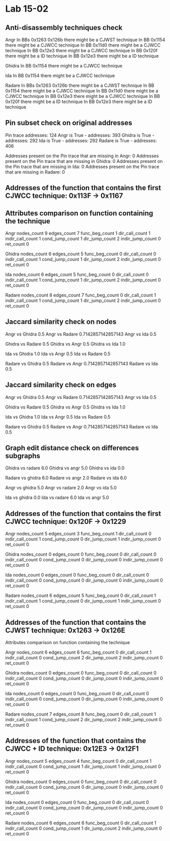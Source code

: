 # Lab 15-02

## Anti-disassembly techniques check


Angr
In BBs 0x1263 0x126b there might be a CJWST technique
In BB 0x1154 there might be a CJWCC technique
In BB 0x11d0 there might be a CJWCC technique
In BB 0x12e3 there might be a CJWCC technique
In BB 0x120f there might be a ID technique
In BB 0x12e3 there might be a ID technique


Ghidra
In BB 0x1154 there might be a CJWCC technique


Ida
In BB 0x1154 there might be a CJWCC technique


Radare
In BBs 0x1263 0x126b there might be a CJWST technique
In BB 0x1154 there might be a CJWCC technique
In BB 0x11d0 there might be a CJWCC technique
In BB 0x12e3 there might be a CJWCC technique
In BB 0x120f there might be a ID technique
In BB 0x12e3 there might be a ID technique


## Pin subset check on original addresses


Pin trace addresses: 124
Angr is True - addresses: 393
Ghidra is True - addresses: 292
Ida is True - addresses: 292
Radare is True - addresses: 406


Addresses present on the Pin trace that are missing in Angr: 0
Addresses present on the Pin trace that are missing in Ghidra: 0
Addresses present on the Pin trace that are missing in Ida: 0
Addresses present on the Pin trace that are missing in Radare: 0

## Addresses of the function that contains the first CJWCC technique: 0x113F -> 0x1167


## Attributes comparison on function containing the technique


Angr
nodes_count 9
edges_count 7
func_beg_count 1
dir_call_count 1
indir_call_count 1
cond_jump_count 1
dir_jump_count 2
indir_jump_count 0
ret_count 0

Ghidra
nodes_count 6
edges_count 5
func_beg_count 0
dir_call_count 0
indir_call_count 1
cond_jump_count 1
dir_jump_count 2
indir_jump_count 0
ret_count 0

Ida
nodes_count 6
edges_count 5
func_beg_count 0
dir_call_count 0
indir_call_count 1
cond_jump_count 1
dir_jump_count 2
indir_jump_count 0
ret_count 0

Radare
nodes_count 8
edges_count 7
func_beg_count 0
dir_call_count 1
indir_call_count 1
cond_jump_count 1
dir_jump_count 2
indir_jump_count 0
ret_count 0

## Jaccard similarity check on nodes


Angr vs Ghidra 0.5
Angr vs Radare 0.7142857142857143
Angr vs Ida 0.5


Ghidra vs Radare 0.5
Ghidra vs Angr 0.5
Ghidra vs Ida 1.0


Ida vs Ghidra 1.0
Ida vs Angr 0.5
Ida vs Radare 0.5


Radare vs Ghidra 0.5
Radare vs Angr 0.7142857142857143
Radare vs Ida 0.5


## Jaccard similarity check on edges


Angr vs Ghidra 0.5
Angr vs Radare 0.7142857142857143
Angr vs Ida 0.5


Ghidra vs Radare 0.5
Ghidra vs Angr 0.5
Ghidra vs Ida 1.0


Ida vs Ghidra 1.0
Ida vs Angr 0.5
Ida vs Radare 0.5


Radare vs Ghidra 0.5
Radare vs Angr 0.7142857142857143
Radare vs Ida 0.5


## Graph edit distance check on differences subgraphs


Ghidra vs radare 6.0
Ghidra vs angr 5.0
Ghidra vs ida 0.0


Radare vs ghidra 6.0
Radare vs angr 2.0
Radare vs ida 6.0


Angr vs ghidra 5.0
Angr vs radare 2.0
Angr vs ida 5.0


Ida vs ghidra 0.0
Ida vs radare 6.0
Ida vs angr 5.0


## Addresses of the function that contains the first CJWCC technique: 0x120F -> 0x1229

Angr
nodes_count 5
edges_count 3
func_beg_count 1
dir_call_count 0
indir_call_count 1
cond_jump_count 0
dir_jump_count 1
indir_jump_count 0
ret_count 0

Ghidra
nodes_count 0
edges_count 0
func_beg_count 0
dir_call_count 0
indir_call_count 0
cond_jump_count 0
dir_jump_count 0
indir_jump_count 0
ret_count 0

Ida
nodes_count 0
edges_count 0
func_beg_count 0
dir_call_count 0
indir_call_count 0
cond_jump_count 0
dir_jump_count 0
indir_jump_count 0
ret_count 0

Radare
nodes_count 6
edges_count 5
func_beg_count 0
dir_call_count 1
indir_call_count 1
cond_jump_count 0
dir_jump_count 1
indir_jump_count 0
ret_count 0


## Addresses of the function that contains the CJWST technique: 0x1263 -> 0x126E

Attributes comparison on function containing the technique


Angr
nodes_count 6
edges_count 6
func_beg_count 0
dir_call_count 1
indir_call_count 0
cond_jump_count 2
dir_jump_count 2
indir_jump_count 0
ret_count 0

Ghidra
nodes_count 0
edges_count 0
func_beg_count 0
dir_call_count 0
indir_call_count 0
cond_jump_count 0
dir_jump_count 0
indir_jump_count 0
ret_count 0

Ida
nodes_count 0
edges_count 0
func_beg_count 0
dir_call_count 0
indir_call_count 0
cond_jump_count 0
dir_jump_count 0
indir_jump_count 0
ret_count 0

Radare
nodes_count 7
edges_count 8
func_beg_count 0
dir_call_count 1
indir_call_count 1
cond_jump_count 2
dir_jump_count 2
indir_jump_count 0
ret_count 0


## Addresses of the function that contains the CJWCC + ID technique: 0x12E3 -> 0x12F1

Angr
nodes_count 5
edges_count 4
func_beg_count 0
dir_call_count 1
indir_call_count 0
cond_jump_count 1
dir_jump_count 1
indir_jump_count 0
ret_count 0

Ghidra
nodes_count 0
edges_count 0
func_beg_count 0
dir_call_count 0
indir_call_count 0
cond_jump_count 0
dir_jump_count 0
indir_jump_count 0
ret_count 0

Ida
nodes_count 0
edges_count 0
func_beg_count 0
dir_call_count 0
indir_call_count 0
cond_jump_count 0
dir_jump_count 0
indir_jump_count 0
ret_count 0

Radare
nodes_count 6
edges_count 6
func_beg_count 0
dir_call_count 1
indir_call_count 0
cond_jump_count 1
dir_jump_count 2
indir_jump_count 0
ret_count 0